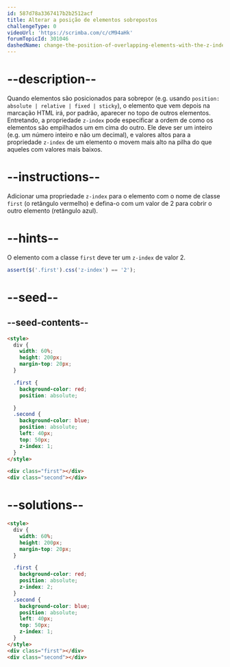 ```yaml
---
id: 587d78a3367417b2b2512acf
title: Alterar a posição de elementos sobrepostos
challengeType: 0
videoUrl: 'https://scrimba.com/c/cM94aHk'
forumTopicId: 301046
dashedName: change-the-position-of-overlapping-elements-with-the-z-index-property
---
```


# --description--

Quando elementos são posicionados para sobrepor (e.g. usando `position: absolute | relative | fixed | sticky`), o elemento que vem depois na marcação HTML irá, por padrão, aparecer no topo de outros elementos. Entretando, a propriedade `z-index` pode especificar a ordem de como os elementos são empilhados um em cima do outro. Ele deve ser um inteiro (e.g. um número inteiro e não um decimal), e valores altos para a propriedade `z-index` de um elemento o movem mais alto na pilha do que aqueles com valores mais baixos.

# --instructions--

Adicionar uma propriedade `z-index` para o elemento com o nome de classe `first` (o retângulo vermelho) e defina-o com um valor de 2 para cobrir o outro elemento (retângulo azul).

# --hints--

O elemento com a classe `first` deve ter um `z-index` de valor 2.

```js
assert($('.first').css('z-index') == '2');
```

# --seed--

## --seed-contents--

```html
<style>
  div {
    width: 60%;
    height: 200px;
    margin-top: 20px;
  }

  .first {
    background-color: red;
    position: absolute;

  }
  .second {
    background-color: blue;
    position: absolute;
    left: 40px;
    top: 50px;
    z-index: 1;
  }
</style>

<div class="first"></div>
<div class="second"></div>
```

# --solutions--

```html
<style>
  div {
    width: 60%;
    height: 200px;
    margin-top: 20px;
  }

  .first {
    background-color: red;
    position: absolute;
    z-index: 2;
  }
  .second {
    background-color: blue;
    position: absolute;
    left: 40px;
    top: 50px;
    z-index: 1;
  }
</style>
<div class="first"></div>
<div class="second"></div>
```
